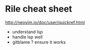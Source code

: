  # Rile cheat sheet
 http://neovim.io/doc/user/quickref.html

- understand lsp 
- handle lsp well
- gitblame ? ensure it works




